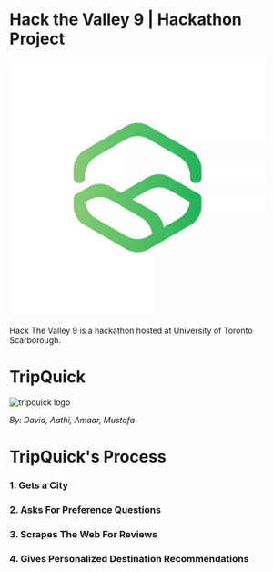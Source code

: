 # Hack the Valley 9 | Hackathon Project
<img src="assets/htvlogo.jpeg" width="450" height="450"/>

Hack The Valley 9 is a hackathon hosted at University of Toronto Scarborough.

# TripQuick
![tripquick logo]()

_By: David, Aathi, Amaar, Mustafa_

# TripQuick's Process
### 1. Gets a City
### 2. Asks For Preference Questions
### 3. Scrapes The Web For Reviews
### 4. Gives Personalized Destination Recommendations

